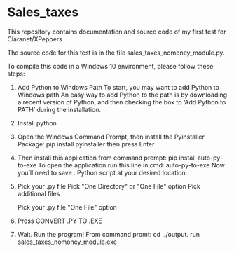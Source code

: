 # Sales_taxes
This repository contains documentation and source code of my first test for Claranet/XPeppers

The source code for this test is in the file sales_taxes_nomoney_module.py.

To compile this code in a Windows 10 environment, please follow these steps:
1) Add Python to Windows Path
To start, you may want to add Python to Windows path.An easy way to add Python to the path is by downloading a recent version of Python, and then checking the box to ‘Add Python to PATH’ during the installation.
2) Install python
3) Open the Windows Command Prompt, then install the Pyinstaller Package: 
   pip install pyinstaller
   then press Enter
4) Then install this application from command prompt:
    pip install auto-py-to-exe
    To open the application run this line in cmd:
    auto-py-to-exe
    Now you’ll need to save .  Python script at your desired location.
5)  Pick your .py file
    Pick "One Directory" or "One File" option
    Pick additional files

    Pick your .py file
    "One File" option
6) Press CONVERT .PY TO .EXE
7) Wait. Run the program! 
   From command promt:
   cd ../output.
   run sales_taxes_nomoney_module.exe
   
